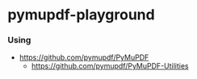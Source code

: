 pymupdf-playground
==================
### Using
- https://github.com/pymupdf/PyMuPDF
  - https://github.com/pymupdf/PyMuPDF-Utilities

